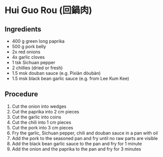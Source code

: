 # Hui Guo Rou (回鍋肉)
## Ingredients
- 400 g green long paprika
- 500 g pork belly
- 2x red onions
- 4x garlic cloves
- 1 tsk Sichuan pepper
- 2 chillies (dried or fresh)
- 1.5 msk douban sauce (e.g. Píxiàn dòubàn)
- 1.5 msk black bean garlic sauce (e.g. from Lee Kum Kee)
## Procedure
1. Cut the onion into wedges
2. Cut the paprika into 2 cm pieces
3. Cut the garlic into coins
4. Cut the chili into 1 cm pieces
5. Cut the pork into 3 cm pieces
6. Fry the garlic, Sichuan pepper, chili and douban sauce in a pan with oil
7. Add the pork to the seasoned pan and fry until no raw parts are visible
8. Add the black bean garlic sauce to the pan and fry for 1 minute
9. Add the onion and the paprika to the pan and fry for 3 minutes
